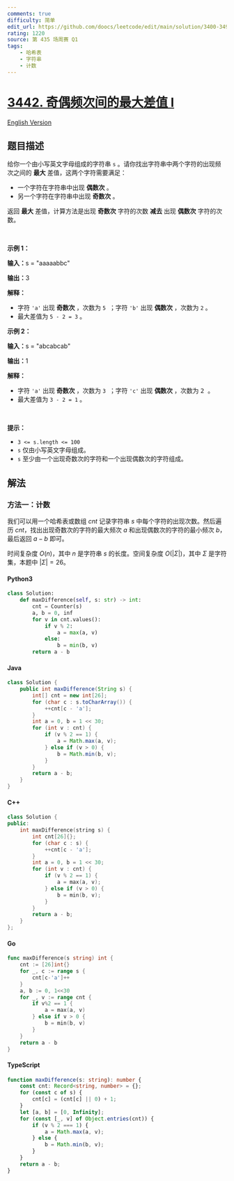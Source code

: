 ```yaml
---
comments: true
difficulty: 简单
edit_url: https://github.com/doocs/leetcode/edit/main/solution/3400-3499/3442.Maximum%20Difference%20Between%20Even%20and%20Odd%20Frequency%20I/README.md
rating: 1220
source: 第 435 场周赛 Q1
tags:
    - 哈希表
    - 字符串
    - 计数
---
```


<!-- problem:start -->

# [3442. 奇偶频次间的最大差值 I](https://leetcode.cn/problems/maximum-difference-between-even-and-odd-frequency-i)

[English Version](/solution/3400-3499/3442.Maximum%20Difference%20Between%20Even%20and%20Odd%20Frequency%20I/README_EN.md)

## 题目描述

<!-- description:start -->

<p>给你一个由小写英文字母组成的字符串&nbsp;<code>s</code> 。请你找出字符串中两个字符的出现频次之间的 <strong>最大</strong> 差值，这两个字符需要满足：</p>

<ul>
	<li>一个字符在字符串中出现 <strong>偶数次</strong> 。</li>
	<li>另一个字符在字符串中出现 <strong>奇数次</strong>&nbsp;。</li>
</ul>

<p>返回 <strong>最大</strong> 差值，计算方法是出现 <strong>奇数次</strong> 字符的次数 <strong>减去</strong> 出现 <strong>偶数次</strong> 字符的次数。</p>

<p>&nbsp;</p>

<p><b>示例 1：</b></p>

<div class="example-block">
<p><span class="example-io"><b>输入：</b>s = "aaaaabbc"</span></p>

<p><b>输出：</b>3</p>

<p><b>解释：</b></p>

<ul>
	<li>字符&nbsp;<code>'a'</code>&nbsp;出现 <strong>奇数次</strong>&nbsp;，次数为&nbsp;<code><font face="monospace">5</font></code><font face="monospace"> ；字符</font>&nbsp;<code>'b'</code>&nbsp;出现 <strong>偶数次</strong> ，次数为&nbsp;<code><font face="monospace">2</font></code>&nbsp;。</li>
	<li>最大差值为&nbsp;<code>5 - 2 = 3</code>&nbsp;。</li>
</ul>
</div>

<p><b>示例 2：</b></p>

<div class="example-block">
<p><span class="example-io"><b>输入：</b>s = "abcabcab"</span></p>

<p><b>输出：</b>1</p>

<p><b>解释：</b></p>

<ul>
	<li>字符&nbsp;<code>'a'</code>&nbsp;出现 <strong>奇数次</strong>&nbsp;，次数为&nbsp;<code><font face="monospace">3</font></code><font face="monospace"> ；字符</font>&nbsp;<code>'c'</code>&nbsp;出现 <strong>偶数次</strong>&nbsp;，次数为&nbsp;<font face="monospace">2 。</font></li>
	<li>最大差值为&nbsp;<code>3 - 2 = 1</code> 。</li>
</ul>
</div>

<p>&nbsp;</p>

<p><b>提示：</b></p>

<ul>
	<li><code>3 &lt;= s.length &lt;= 100</code></li>
	<li><code>s</code>&nbsp;仅由小写英文字母组成。</li>
	<li><code>s</code>&nbsp;至少由一个出现奇数次的字符和一个出现偶数次的字符组成。</li>
</ul>

<!-- description:end -->

## 解法

<!-- solution:start -->

### 方法一：计数

我们可以用一个哈希表或数组 $\textit{cnt}$ 记录字符串 $s$ 中每个字符的出现次数。然后遍历 $\textit{cnt}$，找出出现奇数次的字符的最大频次 $a$ 和出现偶数次的字符的最小频次 $b$，最后返回 $a - b$ 即可。

时间复杂度 $O(n)$，其中 $n$ 是字符串 $s$ 的长度。空间复杂度 $O(|\Sigma|)$，其中 $\Sigma$ 是字符集，本题中 $|\Sigma| = 26$。

<!-- tabs:start -->

#### Python3

```python
class Solution:
    def maxDifference(self, s: str) -> int:
        cnt = Counter(s)
        a, b = 0, inf
        for v in cnt.values():
            if v % 2:
                a = max(a, v)
            else:
                b = min(b, v)
        return a - b
```

#### Java

```java
class Solution {
    public int maxDifference(String s) {
        int[] cnt = new int[26];
        for (char c : s.toCharArray()) {
            ++cnt[c - 'a'];
        }
        int a = 0, b = 1 << 30;
        for (int v : cnt) {
            if (v % 2 == 1) {
                a = Math.max(a, v);
            } else if (v > 0) {
                b = Math.min(b, v);
            }
        }
        return a - b;
    }
}
```

#### C++

```cpp
class Solution {
public:
    int maxDifference(string s) {
        int cnt[26]{};
        for (char c : s) {
            ++cnt[c - 'a'];
        }
        int a = 0, b = 1 << 30;
        for (int v : cnt) {
            if (v % 2 == 1) {
                a = max(a, v);
            } else if (v > 0) {
                b = min(b, v);
            }
        }
        return a - b;
    }
};
```

#### Go

```go
func maxDifference(s string) int {
	cnt := [26]int{}
	for _, c := range s {
		cnt[c-'a']++
	}
	a, b := 0, 1<<30
	for _, v := range cnt {
		if v%2 == 1 {
			a = max(a, v)
		} else if v > 0 {
			b = min(b, v)
		}
	}
	return a - b
}
```

#### TypeScript

```ts
function maxDifference(s: string): number {
    const cnt: Record<string, number> = {};
    for (const c of s) {
        cnt[c] = (cnt[c] || 0) + 1;
    }
    let [a, b] = [0, Infinity];
    for (const [_, v] of Object.entries(cnt)) {
        if (v % 2 === 1) {
            a = Math.max(a, v);
        } else {
            b = Math.min(b, v);
        }
    }
    return a - b;
}
```

<!-- tabs:end -->

<!-- solution:end -->

<!-- problem:end -->
